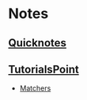 # Notes

## [Quicknotes](https://github.com/ogirginc/Notes/tree/master/lib/Rspec/Notes)

## [TutorialsPoint](https://github.com/ogirginc/Notes/tree/master/lib/Rspec/TutorialsPoint)

* [Matchers](https://github.com/ogirginc/Notes/blob/master/lib/Rspec/TutorialsPoint/Matchers.md)
